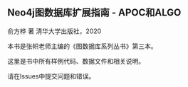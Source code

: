 ## Neo4j图数据库扩展指南 - APOC和ALGO
俞方桦 著
清华大学出版社，2020

本书是张帜老师主编的《图数据库系列丛书》第三本。

这里是书中所有样例代码、数据文件和相关说明。

请在Issues中提交问题和错误。

